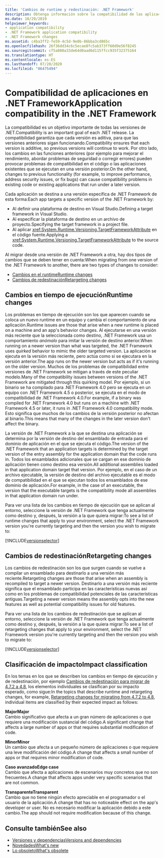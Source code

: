 ```yaml
---
title: 'Cambios de runtime y redestinación: .NET Framework'
description: Obtenga información sobre la compatibilidad de las aplicaciones en .NET Framework y cómo se ve afectada por los cambios del entorno de ejecución y la redestinación al migrar a otra versión.
ms.date: 10/29/2019
helpviewer_keywords:
- application compatibility
- .NET Framework application compatibility
- .NET Framework changes
ms.assetid: c4ba3ff2-fe59-4c5d-9e0b-86bba3cd865c
ms.openlocfilehash: 26f36dd34c6c5ecae8fc5ab373ff60d9e56f8245
ms.sourcegitcommit: cf5a800a33de64d0aad6d115ffcc935f32375164
ms.translationtype: HT
ms.contentlocale: es-ES
ms.lasthandoff: 07/20/2020
ms.locfileid: "86475494"
---
```

# <a name="application-compatibility-in-the-net-framework"></a><span data-ttu-id="4b29e-103">Compatibilidad de aplicaciones en .NET Framework</span><span class="sxs-lookup"><span data-stu-id="4b29e-103">Application compatibility in the .NET Framework</span></span>

<span data-ttu-id="4b29e-104">La compatibilidad es un objetivo importante de todas las versiones de .NET.</span><span class="sxs-lookup"><span data-stu-id="4b29e-104">Compatibility is an important goal of each .NET release.</span></span> <span data-ttu-id="4b29e-105">La compatibilidad garantiza que cada versión es aditiva, para que las versiones anteriores sigan funcionando.</span><span class="sxs-lookup"><span data-stu-id="4b29e-105">Compatibility ensures that each version is additive, so previous versions will continue to work.</span></span> <span data-ttu-id="4b29e-106">Por otro lado, los cambios en las funciones anteriores (por ejemplo para mejorar el rendimiento, abordar problemas de seguridad o corregir errores) pueden provocar problemas de compatibilidad en el código o las aplicaciones existentes que se ejecutan en una versión posterior.</span><span class="sxs-lookup"><span data-stu-id="4b29e-106">On the other hand, changes to previous functionality (for example, to improve performance, address security issues, or fix bugs) can cause compatibility problems in existing code or existing applications that run under a later version.</span></span>

<span data-ttu-id="4b29e-107">Cada aplicación se destina a una versión específica de .NET Framework de esta forma:</span><span class="sxs-lookup"><span data-stu-id="4b29e-107">Each app targets a specific version of the .NET Framework by:</span></span>

- <span data-ttu-id="4b29e-108">Al definir una plataforma de destino en Visual Studio.</span><span class="sxs-lookup"><span data-stu-id="4b29e-108">Defining a target framework in Visual Studio.</span></span>
- <span data-ttu-id="4b29e-109">Al especificar la plataforma de destino en un archivo de proyecto.</span><span class="sxs-lookup"><span data-stu-id="4b29e-109">Specifying the target framework in a project file.</span></span>
- <span data-ttu-id="4b29e-110">Al aplicar <xref:System.Runtime.Versioning.TargetFrameworkAttribute> en el código fuente.</span><span class="sxs-lookup"><span data-stu-id="4b29e-110">Applying a <xref:System.Runtime.Versioning.TargetFrameworkAttribute> to the source code.</span></span>

<span data-ttu-id="4b29e-111">Al migrar desde una versión de .NET Framework a otra, hay dos tipos de cambios que se deben tener en cuenta:</span><span class="sxs-lookup"><span data-stu-id="4b29e-111">When migrating from one version of the .NET Framework to another, there are two types of changes to consider:</span></span>

- [<span data-ttu-id="4b29e-112">Cambios en el runtime</span><span class="sxs-lookup"><span data-stu-id="4b29e-112">Runtime changes</span></span>](#runtime-changes)
- [<span data-ttu-id="4b29e-113">Cambios de redestinación</span><span class="sxs-lookup"><span data-stu-id="4b29e-113">Retargeting changes</span></span>](#retargeting-changes)

## <a name="runtime-changes"></a><span data-ttu-id="4b29e-114">Cambios en tiempo de ejecución</span><span class="sxs-lookup"><span data-stu-id="4b29e-114">Runtime changes</span></span>

<span data-ttu-id="4b29e-115">Los problemas en tiempo de ejecución son los que aparecen cuando se coloca un nuevo runtime en un equipo y cambia el comportamiento de una aplicación.</span><span class="sxs-lookup"><span data-stu-id="4b29e-115">Runtime issues are those that arise when a new runtime is placed on a machine and an app's behavior changes.</span></span> <span data-ttu-id="4b29e-116">Al ejecutarse en una versión más reciente que la seleccionada como destino, .NET Framework usa un comportamiento *anómalo* para imitar la versión de destino anterior.</span><span class="sxs-lookup"><span data-stu-id="4b29e-116">When running on a newer version than what was targeted, the .NET Framework uses *quirked* behavior to mimic the older targeted version.</span></span> <span data-ttu-id="4b29e-117">La aplicación se ejecuta en la versión más reciente, pero actúa como si se ejecutara en la versión anterior.</span><span class="sxs-lookup"><span data-stu-id="4b29e-117">The app runs on the newer version but acts as if it's running on the older version.</span></span> <span data-ttu-id="4b29e-118">Muchos de los problemas de compatibilidad entre versiones de .NET Framework se mitigan a través de este peculiar modelo.</span><span class="sxs-lookup"><span data-stu-id="4b29e-118">Many of the compatibility issues between versions of the .NET Framework are mitigated through this quirking model.</span></span> <span data-ttu-id="4b29e-119">Por ejemplo, si un binario se ha compilado para .NET Framework 4.0 pero se ejecuta en un equipo con .NET Framework 4.5 o posterior, se ejecuta en el modo de compatibilidad de .NET Framework 4.0.</span><span class="sxs-lookup"><span data-stu-id="4b29e-119">For example, if a binary was compiled for .NET Framework 4.0 but runs on a machine with .NET Framework 4.5 or later, it runs in .NET Framework 4.0 compatibility mode.</span></span> <span data-ttu-id="4b29e-120">Esto significa que muchos de los cambios de la versión posterior no afectan al binario.</span><span class="sxs-lookup"><span data-stu-id="4b29e-120">This means that many of the changes in the later version don't affect the binary.</span></span>

<span data-ttu-id="4b29e-121">La versión de .NET Framework a la que se destina una aplicación se determina por la versión de destino del ensamblado de entrada para el dominio de aplicación en el que se ejecuta el código.</span><span class="sxs-lookup"><span data-stu-id="4b29e-121">The version of the .NET Framework that an application targets is determined by the target version of the entry assembly for the application domain that the code runs in.</span></span> <span data-ttu-id="4b29e-122">Todos los ensamblados adicionales que se cargan en ese dominio de aplicación tienen como destino esa versión.</span><span class="sxs-lookup"><span data-stu-id="4b29e-122">All additional assemblies loaded in that application domain target that version.</span></span> <span data-ttu-id="4b29e-123">Por ejemplo, en el caso de un archivo ejecutable, la versión de destino del archivo ejecutable es el modo de compatibilidad en el que se ejecutan todos los ensamblados de ese dominio de aplicación.</span><span class="sxs-lookup"><span data-stu-id="4b29e-123">For example, in the case of an executable, the version that the executable targets is the compatibility mode all assemblies in that application domain run under.</span></span>

<span data-ttu-id="4b29e-124">Para ver una lista de los cambios en tiempo de ejecución que se aplican al entorno, seleccione la versión de .NET Framework que tenga actualmente como destino y, después, la versión a la que quiera migrar:</span><span class="sxs-lookup"><span data-stu-id="4b29e-124">To see a list of runtime changes that apply to your environment, select the .NET Framework version you're currently targeting and then the version you wish to migrate to:</span></span>

[!INCLUDE[versionselector](../../../includes/migration-guide/runtime/versionselector.md)]

## <a name="retargeting-changes"></a><span data-ttu-id="4b29e-125">Cambios de redestinación</span><span class="sxs-lookup"><span data-stu-id="4b29e-125">Retargeting changes</span></span>

<span data-ttu-id="4b29e-126">Los cambios de redestinación son los que surgen cuando se vuelve a compilar un ensamblado para destinarlo a una versión más reciente.</span><span class="sxs-lookup"><span data-stu-id="4b29e-126">Retargeting changes are those that arise when an assembly is recompiled to target a newer version.</span></span> <span data-ttu-id="4b29e-127">Destinarlo a una versión más reciente significa que el ensamblado participa en las características nuevas así como en los problemas de compatibilidad potenciales de las características antiguas.</span><span class="sxs-lookup"><span data-stu-id="4b29e-127">Targeting a newer version means the assembly opts into the new features as well as potential compatibility issues for old features.</span></span>

<span data-ttu-id="4b29e-128">Para ver una lista de los cambios de redestinación que se aplican al entorno, seleccione la versión de .NET Framework que tenga actualmente como destino y, después, la versión a la que quiera migrar:</span><span class="sxs-lookup"><span data-stu-id="4b29e-128">To see a list of retargeting changes that apply to your environment, select the .NET Framework version you're currently targeting and then the version you wish to migrate to:</span></span>

[!INCLUDE[versionselector](../../../includes/migration-guide/retargeting/versionselector.md)]

## <a name="impact-classification"></a><span data-ttu-id="4b29e-129">Clasificación de impacto</span><span class="sxs-lookup"><span data-stu-id="4b29e-129">Impact classification</span></span>

<span data-ttu-id="4b29e-130">En los temas en los que se describen los cambios en tiempo de ejecución y de redestinación, por ejemplo [Cambios de redestinación para migrar de 4.7.2 a 4.8](retargeting/4.7.2-4.8.md), los elementos individuales se clasifican por su impacto esperado, como sigue:</span><span class="sxs-lookup"><span data-stu-id="4b29e-130">In the topics that describe runtime and retargeting changes, for example, [Retargeting changes for migrating from 4.7.2 to 4.8](retargeting/4.7.2-4.8.md), individual items are classified by their expected impact as follows:</span></span>

<span data-ttu-id="4b29e-131">**Major**</span><span class="sxs-lookup"><span data-stu-id="4b29e-131">**Major**</span></span>\
<span data-ttu-id="4b29e-132">Cambio significativo que afecta a un gran número de aplicaciones o que requiere una modificación sustancial del código.</span><span class="sxs-lookup"><span data-stu-id="4b29e-132">A significant change that affects a large number of apps or that requires substantial modification of code.</span></span>

<span data-ttu-id="4b29e-133">**Minor**</span><span class="sxs-lookup"><span data-stu-id="4b29e-133">**Minor**</span></span>\
<span data-ttu-id="4b29e-134">Un cambio que afecta a un pequeño número de aplicaciones o que requiere una leve modificación del código.</span><span class="sxs-lookup"><span data-stu-id="4b29e-134">A change that affects a small number of apps or that requires minor modification of code.</span></span>

<span data-ttu-id="4b29e-135">**Caso avanzado**</span><span class="sxs-lookup"><span data-stu-id="4b29e-135">**Edge case**</span></span>\
<span data-ttu-id="4b29e-136">Cambio que afecta a aplicaciones de escenarios muy concretos que no son frecuentes.</span><span class="sxs-lookup"><span data-stu-id="4b29e-136">A change that affects apps under very specific scenarios that are not common.</span></span>

<span data-ttu-id="4b29e-137">**Transparente**</span><span class="sxs-lookup"><span data-stu-id="4b29e-137">**Transparent**</span></span>\
<span data-ttu-id="4b29e-138">Cambio que no tiene ningún efecto apreciable en el programador o el usuario de la aplicación.</span><span class="sxs-lookup"><span data-stu-id="4b29e-138">A change that has no noticeable effect on the app's developer or user.</span></span> <span data-ttu-id="4b29e-139">No es necesario modificar la aplicación debido a este cambio.</span><span class="sxs-lookup"><span data-stu-id="4b29e-139">The app should not require modification because of this change.</span></span>

## <a name="see-also"></a><span data-ttu-id="4b29e-140">Consulte también</span><span class="sxs-lookup"><span data-stu-id="4b29e-140">See also</span></span>

- [<span data-ttu-id="4b29e-141">Versiones y dependencias</span><span class="sxs-lookup"><span data-stu-id="4b29e-141">Versions and dependencies</span></span>](versions-and-dependencies.md)
- [<span data-ttu-id="4b29e-142">Novedades</span><span class="sxs-lookup"><span data-stu-id="4b29e-142">What's new</span></span>](../whats-new/index.md)
- [<span data-ttu-id="4b29e-143">Lo obsoleto</span><span class="sxs-lookup"><span data-stu-id="4b29e-143">What's obsolete</span></span>](../whats-new/whats-obsolete.md)
